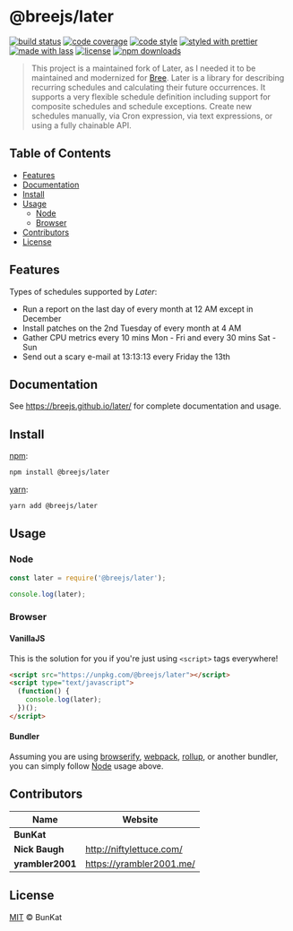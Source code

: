 # @breejs/later

[![build status](https://img.shields.io/travis/com/breejs/later.svg)](https://travis-ci.com/breejs/later)
[![code coverage](https://img.shields.io/codecov/c/github/breejs/later.svg)](https://codecov.io/gh/breejs/later)
[![code style](https://img.shields.io/badge/code_style-XO-5ed9c7.svg)](https://github.com/sindresorhus/xo)
[![styled with prettier](https://img.shields.io/badge/styled_with-prettier-ff69b4.svg)](https://github.com/prettier/prettier)
[![made with lass](https://img.shields.io/badge/made_with-lass-95CC28.svg)](https://lass.js.org)
[![license](https://img.shields.io/github/license/breejs/later.svg)](LICENSE)
[![npm downloads](https://img.shields.io/npm/dt/@breejs/later.svg)](https://npm.im/@breejs/later)

> This project is a maintained fork of Later, as I needed it to be maintained and modernized for [Bree][]. Later is a library for describing recurring schedules and calculating their future occurrences.  It supports a very flexible schedule definition including support for composite schedules and schedule exceptions. Create new schedules manually, via Cron expression, via text expressions, or using a fully chainable API.


## Table of Contents

* [Features](#features)
* [Documentation](#documentation)
* [Install](#install)
* [Usage](#usage)
  * [Node](#node)
  * [Browser](#browser)
* [Contributors](#contributors)
* [License](#license)


## Features

Types of schedules supported by _Later_:

* Run a report on the last day of every month at 12 AM except in December
* Install patches on the 2nd Tuesday of every month at 4 AM
* Gather CPU metrics every 10 mins Mon - Fri and every 30 mins Sat - Sun
* Send out a scary e-mail at 13:13:13 every Friday the 13th


## Documentation

See <https://breejs.github.io/later/> for complete documentation and usage.


## Install

[npm][]:

```sh
npm install @breejs/later
```

[yarn][]:

```sh
yarn add @breejs/later
```


## Usage

### Node

```js
const later = require('@breejs/later');

console.log(later);
```

### Browser

#### VanillaJS

This is the solution for you if you're just using `<script>` tags everywhere!

```html
<script src="https://unpkg.com/@breejs/later"></script>
<script type="text/javascript">
  (function() {
    console.log(later);
  })();
</script>
```

#### Bundler

Assuming you are using [browserify][], [webpack][], [rollup][], or another bundler, you can simply follow [Node](#node) usage above.


## Contributors

| Name           | Website                    |
| -------------- | -------------------------- |
| **BunKat**     |                            |
| **Nick Baugh** | <http://niftylettuce.com/> |
| **yrambler2001** | <https://yrambler2001.me/> |


## License

[MIT](LICENSE) © BunKat


## 

[npm]: https://www.npmjs.com/

[yarn]: https://yarnpkg.com/

[browserify]: https://github.com/browserify/browserify

[webpack]: https://github.com/webpack/webpack

[rollup]: https://github.com/rollup/rollup

[bree]: https://github.com/breejs/bree

